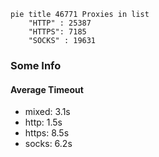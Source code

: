 
```mermaid
pie title 46771 Proxies in list
    "HTTP" : 25387
    "HTTPS": 7185
    "SOCKS" : 19631
```

### Some Info
#### Average Timeout

- mixed: 3.1s
- http: 1.5s
- https: 8.5s
- socks: 6.2s
